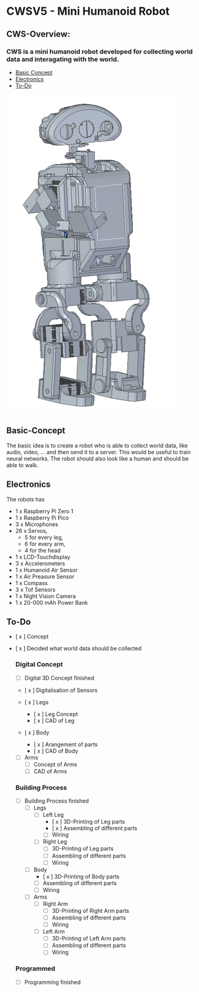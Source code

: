# CWSV5 - Mini Humanoid Robot
## CWS-Overview:
### CWS is a mini humanoid robot developed for collecting world data and interagating with the world.

- [Basic Concept](#Basic-Concept)
- [Electronics](#Electronics)
- [To-Do](#To-Do)



![Alt text](./documentation/main.PNG "Current CAD")

## Basic-Concept
The basic idea is to create a robot who is able to collect world data, like audio, video, ... and then send it to a server. This would be useful to train neural networks. The robot should also look like a human and should be able to walk.


## Electronics
The robots has
- 1 x Raspberry Pi Zero 1
- 1 x Raspberry Pi Pico
- 3 x Microphones
- 26 x Servos, 
    - 5 for every leg, 
    - 6 for every arm,
    - 4 for the head
- 1 x LCD-Touchdisplay
- 3 x Accelerometers
- 1 x Humanoid Air Sensor
- 1 x Air Preasure Sensor
- 1 x Compass
- 3 x Tof Sensors
- 1 x Night Vision Camera
- 1 x 20-000 mAh Power Bank


## To-Do
- [ x ] Concept
- [ x ] Decided what world data should be collected

    ### Digital Concept
    - [ ] Digital 3D Concept finished

    - [ x ] Digitalisation of Sensors

    - [ x ] Legs
        - [ x ] Leg Concept
        - [ x ] CAD of Leg
    
    - [ x ] Body
        - [ x ] Arangement of parts
        - [ x ] CAD of Body

    - [ ] Arms
        - [ ] Concept of Arms
        - [ ] CAD of Arms

    ### Building Process
    - [ ] Building Process finished
        - [ ] Legs
            - [ ] Left Leg
                - [ x ] 3D-Printing of Leg parts
                - [ x ] Assembling of different parts
                - [ ] Wiring

            - [ ] Right Leg
                - [ ] 3D-Printing of Leg parts
                - [ ] Assembling of different parts
                - [ ] Wiring
        
        - [ ] Body
            - [ x ] 3D-Printing of Body parts
            - [ ] Assembling of different parts
            - [ ] Wiring

        - [ ] Arms
            - [ ] Right Arm
                - [ ] 3D-Printing of Right Arm parts
                - [ ] Assembling of different parts
                - [ ] Wiring

            - [ ] Left Arm
                - [ ] 3D-Printing of Left Arm parts
                - [ ] Assembling of different parts
                - [ ] Wiring

    ### Programmed
    - [ ] Programming finished